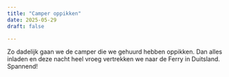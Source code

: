 ```yaml
---
title: "Camper oppikken"
date: 2025-05-29
draft: false

---
```


Zo dadelijk gaan we de camper die we gehuurd hebben oppikken. Dan alles inladen en deze nacht heel vroeg vertrekken we naar de Ferry in Duitsland.
Spannend!
